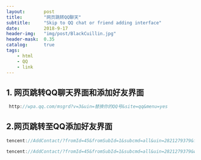 ```yaml
---
layout:       post
title:        "网页跳转QQ聊天"
subtitle:     "Skip to QQ chat or friend adding interface"
date:         2018-9-17
header-img:   "img/post/BlackCuillin.jpg"
header-mask:  0.35
catalog:      true
tags:
    - html
    - QQ
    - link
---
```


## 1. 网页跳转QQ聊天界面和添加好友界面
```h
 http://wpa.qq.com/msgrd?v=3&uin=替换你的QQ号&site=qq&menu=yes
```
## 2.网页跳转至QQ添加好友界面
```h
tencent://AddContact/?fromId=45&fromSubId=1&subcmd=all&uin=2821279379&fuin=2624802326&website=www.oicqzone.com
```
```h
tencent://AddContact/?fromId=45&fromSubId=1&subcmd=all&uin=2821279379&website=www.oicqzone.com
```